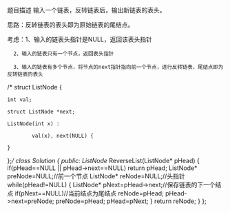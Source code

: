 题目描述
输入一个链表，反转链表后，输出新链表的表头。


思路：反转链表的表头即为原始链表的尾结点。


考虑：1、输入的链表头指针是NULL，返回该表头指针

      2、输入的链表只有一个节点，返回表头指针
      
      3、输入的链表有多个节点，将节点的next指针指向前一个节点，进行反转链表，尾结点即为反转链表的表头



/*
struct ListNode {

	int val;
	
	struct ListNode *next;
	
	ListNode(int x) :
	
			val(x), next(NULL) {
			
	}
	
};*/
class Solution {
public:
    ListNode* ReverseList(ListNode* pHead) {
        if(pHead==NULL || pHead->next==NULL)
            return pHead;
        ListNode* preNode=NULL;//前一个节点
        ListNode* reNode=NULL;//头指针
        while(pHead!=NULL)
        {
            ListNode* pNext=pHead->next;//保存链表的下一个结点
            if(pNext==NULL)//当前结点为尾结点
                reNode=pHead;
            pHead->next=preNode;
            preNode=pHead;
            pHead=pNext;
        }
        return reNode;
    }
};

